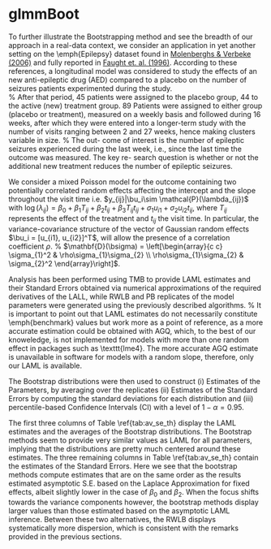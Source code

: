 # glmmBoot

To further illustrate the Bootstrapping method and see the breadth of our approach in a real-data context, we consider an application in yet another setting on the \emph{Epilepsy} dataset found in [Molenberghs & Verbeke (2006)](https://www.springer.com/gp/book/9780387251448) and fully reported in [Faught et. al. (1996)](https://www.ncbi.nlm.nih.gov/pubmed/8649570). According to these references, a longitudinal model was considered to study the effects of an new anti-epileptic drug (AED) compared to a placebo on the number of seizures patients experimented during the study.    
% After that period, 45 patients were assigned to the placebo group, 44 to the active (new) treatment group. 
89 Patients were assigned to either group (placebo or treatment), measured on a weekly basis and followed during 16 weeks, after which they were entered into a longer-term study with the number of visits ranging between 2 and 27 weeks, hence making clusters variable in size.
% The out- come of interest is the number of epileptic seizures experienced during the last week, i.e., since the last time the outcome was measured. The key re- search question is whether or not the additional new treatment reduces the number of epileptic seizures.

We consider a mixed Poisson model for the outcome containing two potentially correlated random effects affecting the intercept and the slope throughout the visit time i.e. $y_{ij}|\bu_i\sim \mathcal{P}(\lambda_{ij})$ with  $\log(\lambda_{ij}) = \beta_0  + \beta_{1} T_{ij} + \beta_{2}t_{ij} + \beta_{3} T_{ij}t_{ij} +  \sigma_{1} u_{i1}  + \sigma_{2} u_{i2} t_{ij}$, where $T_{ij}$ represents the effect of the treatment and $t_{ij}$ the visit time. In particular, the variance-covariance structure of the vector of Gaussian random effects $\bu_i = [u_{i1}, u_{i2}]^T$, will allow the presence of a correlation coefficient $\rho$. 
% $\mathbf{D}(\bsigma) = \left[\begin{array}{c c} \sigma_{1}^2 & \rho\sigma_{1}\sigma_{2} \\  \rho\sigma_{1}\sigma_{2} & \sigma_{2}^2 \end{array}\right]$.

Analysis has been performed using TMB to provide LAML estimates and their Standard Errors obtained via numerical approximations of the required derivatives of the LALL, while RWLB and PB replicates of the model parameters were generated using the previously described algorithms.
% It is important to point out that LAML estimates do not necessarily constitute \emph{benchmark} values but work more as a point of reference, as a more accurate estimation could be obtained with AGQ, which, to the best of our knoweledge, is not implemented for models with more than one random effect in packages such as \texttt{lme4}. 
The more accurate AGQ estimate is unavailable in software for models with a random slope, therefore, only our LAML is available. 

The Bootstrap distributions were then used to construct (i) Estimates of the Parameters, by averaging over the replicates (ii) Estimates of the Standard Errors by computing the standard deviations for each distribution and (iii) percentile-based Confidence Intervals (CI) with a level of $1-\alpha = 0.95$.

The first three columns of Table \ref{tab:av_se_th} display the LAML estimates and the averages of the Bootstrap distributions. The Bootstrap methods seem to provide very similar values as LAML for all parameters, implying that the distributions are pretty much centered around these estimates. The three remaining columns in Table \ref{tab:av_se_th} contain the estimates of the Standard Errors. Here we see that the bootstrap methods compute estimates that are on the same order as the results estimated asymptotic S.E. based on the Laplace Approximation for fixed effects, albeit slightly lower in the case of $\beta_0$ and $\beta_2$. When the focus shifts towards the variance components however, the bootstrap methods display larger values than those estimated based on the asymptotic LAML inference. Between these two alternatives, the RWLB displays systematically more dispersion, which is consistent with the remarks provided in the previous sections. 